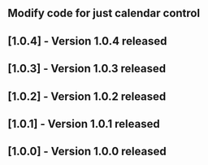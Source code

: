 ## Modify code for just calendar control
## [1.0.4] - Version 1.0.4 released
## [1.0.3] - Version 1.0.3 released
## [1.0.2] - Version 1.0.2 released
## [1.0.1] - Version 1.0.1 released
## [1.0.0] - Version 1.0.0 released

